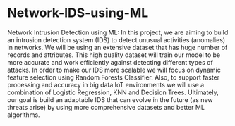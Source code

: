 # Network-IDS-using-ML
Network Intrusion Detection using ML:
In this project, we are aiming to build an intrusion detection system (IDS) to detect unusual activities (anomalies) in networks. We will be using an extensive dataset that has huge number of records and attributes. This high quality dataset will train our model to be more accurate and work efficiently against detecting different types of attacks. In order to make our IDS more scalable we will focus on dynamic feature selection using Random Forests Classifier. Also, to support faster processing and accuracy in big data IoT environments we will use a combination of Logistic Regression, KNN and Decision Trees. Ultimately, our goal is build an adaptable IDS that can evolve in the future (as new threats arise) by using more comprehensive datasets and better ML algorithms.


